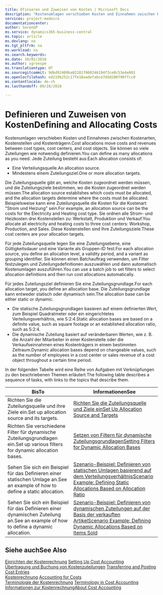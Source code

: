 ```yaml
---
title: Dfinieren und Zuweisen von Kosten | Microsoft Docs
description: "Kostenumlagen verschieben Kosten und Einnahmen zwischen Kostenarten, Kostenstellen und Kostenträgern. Sie können so viele Zuteilungen wie notwendig definieren."
services: project-madeira
documentationcenter: 
author: SorenGP
ms.service: dynamics365-business-central
ms.topic: article
ms.devlang: na
ms.tgt_pltfrm: na
ms.workload: na
ms.search.keywords: 
ms.date: 10/01/2018
ms.author: sgroespe
ms.translationtype: HT
ms.sourcegitcommit: 9dbd92409ba02281f008246194f3ce0c53e4e001
ms.openlocfilehash: ed219b252c17fe18aadefabce7ddd280790ffcc0
ms.contentlocale: de-ch
ms.lasthandoff: 09/28/2018

---
```

# <a name="defining-and-allocating-costs"></a><span data-ttu-id="06611-104">Definieren und Zuweisen von Kosten</span><span class="sxs-lookup"><span data-stu-id="06611-104">Defining and Allocating Costs</span></span>
<span data-ttu-id="06611-105">Kostenumlagen verschieben Kosten und Einnahmen zwischen Kostenarten, Kostenstellen und Kostenträgern.</span><span class="sxs-lookup"><span data-stu-id="06611-105">Cost allocations move costs and revenues between cost types, cost centers, and cost objects.</span></span> <span data-ttu-id="06611-106">Sie können so viele Zuteilungen wie notwendig definieren.</span><span class="sxs-lookup"><span data-stu-id="06611-106">You can define as many allocations as you need.</span></span> <span data-ttu-id="06611-107">Jede Zuteilung besteht aus:</span><span class="sxs-lookup"><span data-stu-id="06611-107">Each allocation consists of:</span></span>  

-   <span data-ttu-id="06611-108">Eine Verteilungsquelle.</span><span class="sxs-lookup"><span data-stu-id="06611-108">An allocation source.</span></span>  
-   <span data-ttu-id="06611-109">Mindestens einem Zuteilungsziel.</span><span class="sxs-lookup"><span data-stu-id="06611-109">One or more allocation targets.</span></span>  

<span data-ttu-id="06611-110">Die Zuteilungsquelle gibt an, welche Kosten zugeordnet werden müssen, und die Zuteilungsziele bestimmen, wo die Kosten zugeordnet werden müssen.</span><span class="sxs-lookup"><span data-stu-id="06611-110">The allocation source establishes which costs must be allocated, and the allocation targets determine where the costs must be allocated.</span></span> <span data-ttu-id="06611-111">Beispielsweise kann eine Zuteilungsquelle die Kosten für die Kostenart "Strom und Heizung" sein.</span><span class="sxs-lookup"><span data-stu-id="06611-111">For example, an allocation source can be the costs for the Electricity and Heating cost type.</span></span> <span data-ttu-id="06611-112">Sie ordnen alle Strom- und Heizkosten drei Kostenstellen zu: Werkstatt, Produktion und Verkauf.</span><span class="sxs-lookup"><span data-stu-id="06611-112">You allocate all electricity and heating costs to three cost centers: Workshop, Production, and Sales.</span></span> <span data-ttu-id="06611-113">Diese Kostenstellen sind Ihre Zuteilungsziele.</span><span class="sxs-lookup"><span data-stu-id="06611-113">These cost centers are your allocation targets.</span></span>  

<span data-ttu-id="06611-114">Für jede Zuteilungsquelle legen Sie eine Zuteilungsebene, eine Gültigkeitsdauer und eine Variante als Gruppen-ID fest.</span><span class="sxs-lookup"><span data-stu-id="06611-114">For each allocation source, you define an allocation level, a validity period, and a variant as grouping identifier.</span></span> <span data-ttu-id="06611-115">Sie können einen Batchauftrag verwenden, um Filter festzulegen und Zuteilungsdefinitionen auszuwählen und dann automatisch Kostenumlagen auszuführen.</span><span class="sxs-lookup"><span data-stu-id="06611-115">You can use a batch job to set filters to select allocation definitions and then run cost allocations automatically.</span></span>  

<span data-ttu-id="06611-116">Für jedes Zuteilungsziel definieren Sie eine Zuteilungsgrundlage.</span><span class="sxs-lookup"><span data-stu-id="06611-116">For each allocation target, you define an allocation base.</span></span> <span data-ttu-id="06611-117">Die Zuteilungsgrundlage kann entweder statisch oder dynamisch sein.</span><span class="sxs-lookup"><span data-stu-id="06611-117">The allocation base can be either static or dynamic.</span></span>  

-   <span data-ttu-id="06611-118">Die statische Zuteilungsgrundlagen basieren auf einem definierten Wert, zum Beispiel Quadratmeter oder ein eingerichtetes Verteilungsverhältnis, wie 5:2:4.</span><span class="sxs-lookup"><span data-stu-id="06611-118">Static allocation bases are based on a definite value, such as square footage or an established allocation ratio, such as 5:2:4.</span></span>  
-   <span data-ttu-id="06611-119">Die dynamische Zuteilung basiert auf veränderbaren Werten, wie z. B. die Anzahl der Mitarbeiter in einer Kostenstelle oder die Verkaufseinnahmen eines Kostenträgers in einem bestimmten Zeitraum.</span><span class="sxs-lookup"><span data-stu-id="06611-119">Dynamic allocation bases depend on changeable values, such as the number of employees in a cost center or sales revenue of a cost object throughout a certain time period.</span></span>  

<span data-ttu-id="06611-120">In der folgenden Tabelle wird eine Reihe von Aufgaben mit Verknüpfungen zu den beschriebenen Themen erläutert.</span><span class="sxs-lookup"><span data-stu-id="06611-120">The following table describes a sequence of tasks, with links to the topics that describe them.</span></span>

|<span data-ttu-id="06611-121">Bis</span><span class="sxs-lookup"><span data-stu-id="06611-121">To</span></span>|<span data-ttu-id="06611-122">Informationen</span><span class="sxs-lookup"><span data-stu-id="06611-122">See</span></span>|  
|--------|---------|  
|<span data-ttu-id="06611-123">Richten Sie die Zuteilungsquelle und ihre Ziele ein.</span><span class="sxs-lookup"><span data-stu-id="06611-123">Set up allocation source and its targets.</span></span>|[<span data-ttu-id="06611-124">Richten Sie die Zuteilungsquelle und Ziele ein</span><span class="sxs-lookup"><span data-stu-id="06611-124">Set Up Allocation Source and Targets</span></span>](finance-how-to-set-up-allocation-source-and-targets.md)|  
|<span data-ttu-id="06611-125">Richten Sie verschiedene Filter für dynamische Zuteilungsgrundlagen ein.</span><span class="sxs-lookup"><span data-stu-id="06611-125">Set up various filters for dynamic allocation bases.</span></span>|[<span data-ttu-id="06611-126">Setzen von Filtern für dynamische Zuteilungsgrundlagen</span><span class="sxs-lookup"><span data-stu-id="06611-126">Setting Filters for Dynamic Allocation Bases</span></span>](finance-setting-filters-for-dynamic-allocation-bases.md)|  
|<span data-ttu-id="06611-127">Sehen Sie sich ein Beispiel für das Definieren einer statischen Umlage an.</span><span class="sxs-lookup"><span data-stu-id="06611-127">See an example of how to define a static allocation.</span></span>|[<span data-ttu-id="06611-128">Szenario-Beispiel: Definieren von statischen Umlagen basierend auf dem Verteilungsverhältnis</span><span class="sxs-lookup"><span data-stu-id="06611-128">Scenario Example: Defining Static Allocations Based on Allocation Ratio</span></span>](finance-scenario-example-defining-static-allocations-based-on-allocation-ratio.md)|  
|<span data-ttu-id="06611-129">Sehen Sie sich ein Beispiel für das Definieren einer dynamischen Zuteilung an.</span><span class="sxs-lookup"><span data-stu-id="06611-129">See an example of how to define a dynamic allocation.</span></span>|[<span data-ttu-id="06611-130">Szenario-Beispiel: Definieren von dynamischen Zuteilungen auf der Basis der verkauften Artikel</span><span class="sxs-lookup"><span data-stu-id="06611-130">Scenario Example: Defining Dynamic Allocations Based on Items Sold</span></span>](finance-scenario-example-defining-dynamic-allocations-based-on-items-sold.md)|  

## <a name="see-also"></a><span data-ttu-id="06611-131">Siehe auch</span><span class="sxs-lookup"><span data-stu-id="06611-131">See Also</span></span>  
 <span data-ttu-id="06611-132">[Einrichten der Kostenrechnung](finance-set-up-cost-accounting.md) </span><span class="sxs-lookup"><span data-stu-id="06611-132">[Setting Up Cost Accounting](finance-set-up-cost-accounting.md) </span></span>  
 <span data-ttu-id="06611-133">[Übertragung und Buchung von Kostenzuteilungen](finance-transfer-and-post-cost-entries.md) </span><span class="sxs-lookup"><span data-stu-id="06611-133">[Transferring and Posting Cost Entries](finance-transfer-and-post-cost-entries.md) </span></span>  
 <span data-ttu-id="06611-134">[Kostenrechnung](finance-manage-cost-accounting.md) </span><span class="sxs-lookup"><span data-stu-id="06611-134">[Accounting for Costs](finance-manage-cost-accounting.md) </span></span>  
 <span data-ttu-id="06611-135">[Terminologie der Kostenrechnung](finance-terminology-in-cost-accounting.md) </span><span class="sxs-lookup"><span data-stu-id="06611-135">[Terminology in Cost Accounting](finance-terminology-in-cost-accounting.md) </span></span>  
 [<span data-ttu-id="06611-136">Informationen zur Kostenrechnung</span><span class="sxs-lookup"><span data-stu-id="06611-136">About Cost Accounting</span></span>](finance-about-cost-accounting.md)


